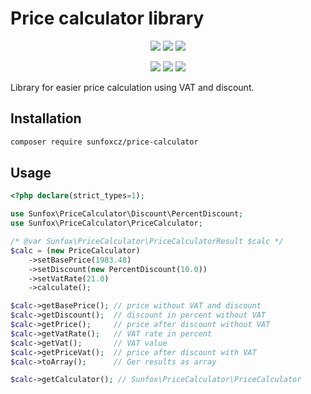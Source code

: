 # Price calculator library

<p align=center>
	<a href="https://github.com/sunfoxcz/price-calculator/actions"><img src="https://badgen.net/github/checks/sunfoxcz/price-calculator/master?cache=300"></a>
	<a href="https://scrutinizer-ci.com/g/sunfoxcz/price-calculator/?branch=master"><img src="https://scrutinizer-ci.com/g/sunfoxcz/price-calculator/badges/coverage.png?b=master"></a>
	<a href="https://scrutinizer-ci.com/g/sunfoxcz/price-calculator/?branch=master"><img src="https://scrutinizer-ci.com/g/sunfoxcz/price-calculator/badges/quality-score.png?b=master"></a>
</p>
<p align=center>
	<a href="https://packagist.org/packages/sunfoxcz/price-calculator"><img src="https://badgen.net/packagist/v/sunfoxcz/price-calculator"></a>
	<a href="https://packagist.org/packages/sunfoxcz/price-calculator"><img src="https://badgen.net/packagist/php/sunfoxcz/price-calculator"></a>
	<a href="https://github.com/sunfoxcz/price-calculator"><img src="https://badgen.net/github/license/sunfoxcz/price-calculator"></a>
</p>

Library for easier price calculation using VAT and discount.

## Installation

```bash
composer require sunfoxcz/price-calculator
```

## Usage

```php
<?php declare(strict_types=1);

use Sunfox\PriceCalculator\Discount\PercentDiscount;
use Sunfox\PriceCalculator\PriceCalculator;

/* @var Sunfox\PriceCalculator\PriceCalculatorResult $calc */
$calc = (new PriceCalculator)
	->setBasePrice(1983.48)
	->setDiscount(new PercentDiscount(10.0))
	->setVatRate(21.0)
	->calculate();

$calc->getBasePrice(); // price without VAT and discount
$calc->getDiscount();  // discount in percent without VAT
$calc->getPrice();     // price after discount without VAT
$calc->getVatRate();   // VAT rate in percent
$calc->getVat();       // VAT value
$calc->getPriceVat();  // price after discount with VAT
$calc->toArray();      // Ger results as array

$calc->getCalculator(); // Sunfox\PriceCalculator\PriceCalculator
```
